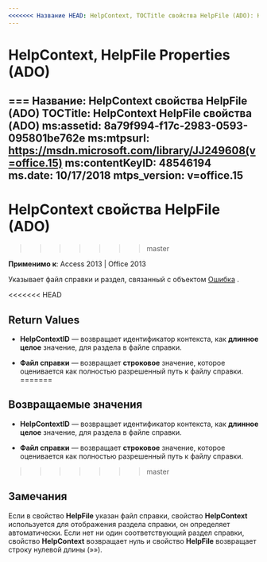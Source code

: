 ```yaml
---
<<<<<<< Название HEAD: HelpContext, TOCTitle свойства HelpFile (ADO): HelpContext ms:assetid свойства HelpFile (ADO): 8a79f994-f17c-2983-0593-095801be762e ms:mtpsurl: https://msdn.microsoft.com/library/JJ249608(v=office.15) ms:contentKeyID: 48546194 ms.date: 09/18 / 2015 mtps_version: v=office.15
---
```


# <a name="helpcontext-helpfile-properties-ado"></a>HelpContext, HelpFile Properties (ADO)

=== Название: HelpContext свойства HelpFile (ADO) TOCTitle: HelpContext HelpFile свойства (ADO) ms:assetid: 8a79f994-f17c-2983-0593-095801be762e ms:mtpsurl: https://msdn.microsoft.com/library/JJ249608(v=office.15) ms:contentKeyID: 48546194 ms.date: 10/17/2018 mtps_version: v=office.15
---

# <a name="helpcontext-helpfile-properties-ado"></a>HelpContext свойства HelpFile (ADO)
>>>>>>> master

**Применимо к**: Access 2013 | Office 2013

Указывает файл справки и раздел, связанный с объектом [Ошибка](error-object-ado.md) .

<<<<<<< HEAD
## <a name="return-values"></a>Return Values

  - **HelpContextID** — возвращает идентификатор контекста, как **длинное целое** значение, для раздела в файле справки.

  - **Файл справки** — возвращает **строковое** значение, которое оценивается как полностью разрешенный путь к файлу справки.
=======
## <a name="return-values"></a>Возвращаемые значения

- **HelpContextID** — возвращает идентификатор контекста, как **длинное целое** значение, для раздела в файле справки.

- **Файл справки** — возвращает **строковое** значение, которое оценивается как полностью разрешенный путь к файлу справки.
>>>>>>> master

## <a name="remarks"></a>Замечания

Если в свойство **HelpFile** указан файл справки, свойство **HelpContext** используется для отображения раздела справки, он определяет автоматически. Если нет ни один соответствующий раздел справки, свойство **HelpContext** возвращает нуль и свойство **HelpFile** возвращает строку нулевой длины (»»).


